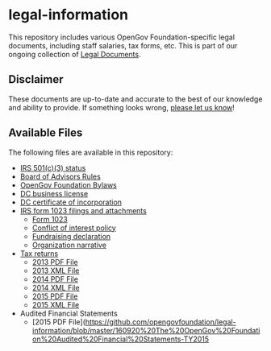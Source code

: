 # legal-information

This repository includes various OpenGov Foundation-specific legal documents, including staff salaries, tax forms, etc.  This is part of our ongoing collection of [Legal Documents](https://github.com/opengovfoundation/legal-docs).

## Disclaimer

These documents are up-to-date and accurate to the best of our knowledge and ability to provide.  If something looks wrong, [please let us know](mailto:sayhello@opengovfoundation.org)!

## Available Files

The following files are available in this repository:

* [IRS 501(c)(3) status](./501c3-status.pdf)
* [Board of Advisors Rules](./board-of-advisors.txt)
* [OpenGov Foundation Bylaws](./bylaws.pdf)
* [DC business license](./dc-business-license.jpg)
* [DC certificate of incorporation](./dc-certificate-of-incorporation.pdf)
* [IRS form 1023 filings and attachments](./form-1023)
	* [Form 1023](./form-1023/irs-form-1023.pdf)
	* [Conflict of interest policy](./form-1023/conflict-of-interest-policy.txt)
	* [Fundraising declaration](./form-1023/fundraising.txt)
	* [Organization narrative](./form-1023/narrative.txt)
* [Tax returns](./tax-returns)
	* [2013 PDF File](./tax-returns/2013.pdf)
	* [2013 XML File](./tax-returns/2013%20The%20OpenGov%20Foundation%20IRS%20990.xml)
	* [2014 PDF File](./tax-returns/2014.pdf)
	* [2014 XML File](./tax-returns/2014%20The%20OpenGov%20Foundation%20IRS%20990.xml)
	* [2015 PDF File](./tax-returns/2015.pdf)
	* [2015 XML File](./tax-returns/2014%20The%20OpenGov%20Foundation%20IRS%20990.xml)
* Audited Financial Statements
	* [2015 PDF File](https://github.com/opengovfoundation/legal-information/blob/master/160920%20The%20OpenGov%20Foundation%20Audited%20Financial%20Statements-TY2015
